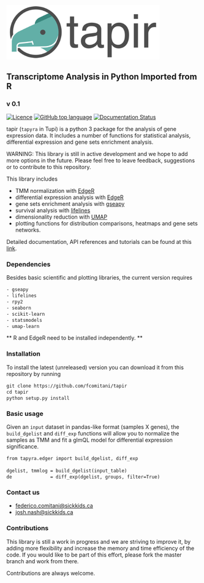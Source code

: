 <img src="docs/figs/logo_tp.png" width=400, padding=100>


## Transcriptome Analysis in Python Imported from R
### v 0.1

[![Licence](https://img.shields.io/github/license/fcomitani/tapir?style=flat-square)](https://github.com/fcomitani/tapir/blob/main/LICENSE)
[![GitHub top language](https://img.shields.io/github/languages/top/fcomitani/tapir?style=flat-square)](https://github.com/fcomitani/tapir/search?l=python)
[![Documentation Status](https://readthedocs.org/projects/tapir/badge/?version=latest&style=flat-square)](https://tapir.readthedocs.io/en/latest/?badge=latest)
<!--
[![Build Status](https://img.shields.io/travis/com/fcomitani/tapir/main?style=flat-square)](https://travis-ci.com/fcomitani/tapir)
-->

tapir (`tapyra` in Tupi) is a python 3 package for the analysis of gene expression data.
It includes a number of functions for statistical analysis, differential expression
and gene sets enrichment analysis.

WARNING: This library is still in active development and we hope to add more options in the future. Please feel free 
to leave feedback, suggestions or to contribute to this repository.

This library includes

* TMM normalization with [EdgeR](https://bioconductor.org/packages/release/bioc/html/edgeR.html)
* differential expression analysis with [EdgeR](https://bioconductor.org/packages/release/bioc/html/edgeR.html)
* gene sets enrichment analysis with [gseapy](https://github.com/zqfang/GSEApy)
* survival analysis with [lifelines](https://github.com/CamDavidsonPilon/lifelines)
* dimensionality reduction with [UMAP](https://github.com/lmcinnes/umap)
* plotting functions for distribution comparisons, heatmaps and gene sets networks.

Detailed documentation, API references and tutorials can be found at this [link](https://tapir.readthedocs.io/en/latest/).

### Dependencies

Besides basic scientific and plotting libraries, the current version requires

```
- gseapy
- lifelines
- rpy2
- seaborn
- scikit-learn
- statsmodels
- umap-learn
```

** R and EdgeR need to be installed independently. **

### Installation

<!--- tapir releases can be easily installed through the python standard package manager  
`pip install tapyra`.
--->

To install the latest (unreleased) version you can download it from this repository by running 
 
    git clone https://github.com/fcomitani/tapir
    cd tapir
    python setup.py install

### Basic usage

Given an `input` dataset in pandas-like format (samples X genes), the `build_dgelist`  and `diff_exp` functions will allow you to normalize 
the samples as TMM and fit a glmQL model for differential expression
significance.

    from tapyra.edger import build_dgelist, diff_exp

    dgelist, tmmlog = build_dgelist(input_table)
    de              = diff_exp(dgelist, groups, filter=True)

### Contact us

- federico.comitani@sickkids.ca
- josh.nash@sickkids.ca

<!--
### Citation

When using this library, please cite

> F. Comitani, J. O. Nash 
-->

### Contributions

This library is still a work in progress and we are striving to improve it, by adding more flexibility and increase the memory and time efficiency of the code. If you would like to be part of this effort, please fork the master branch and work from there. 

<!-- Make sure your code passes the travis build tests. -->

Contributions are always welcome.

